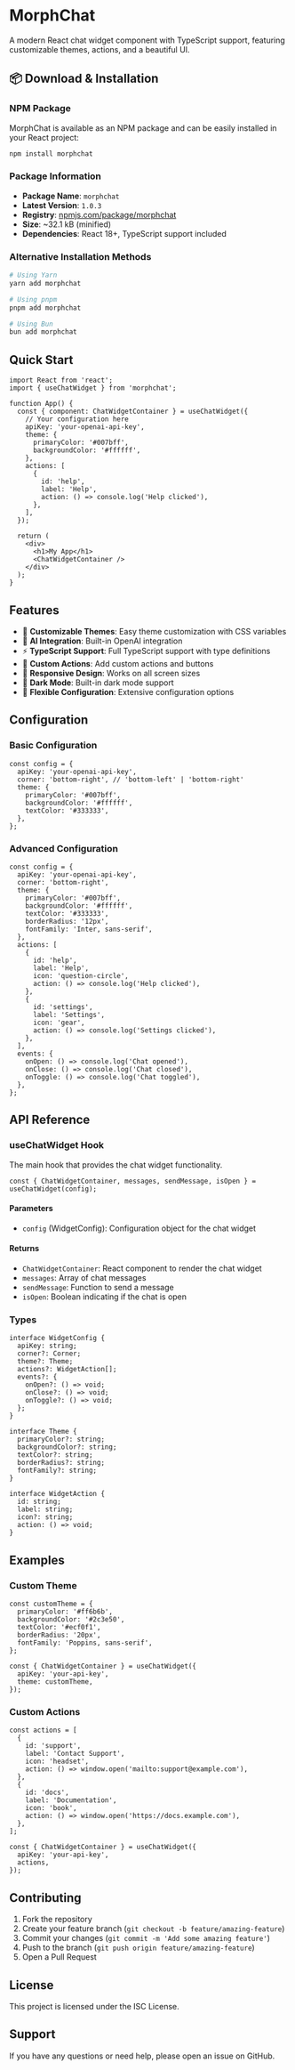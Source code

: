 # MorphChat

A modern React chat widget component with TypeScript support, featuring customizable themes, actions, and a beautiful UI.

## 📦 Download & Installation

### NPM Package

MorphChat is available as an NPM package and can be easily installed in your React project:

```bash
npm install morphchat
```

### Package Information

- **Package Name**: `morphchat`
- **Latest Version**: `1.0.3`
- **Registry**: [npmjs.com/package/morphchat](https://www.npmjs.com/package/morphchat)
- **Size**: ~32.1 kB (minified)
- **Dependencies**: React 18+, TypeScript support included

### Alternative Installation Methods

```bash
# Using Yarn
yarn add morphchat

# Using pnpm
pnpm add morphchat

# Using Bun
bun add morphchat
```

## Quick Start

```tsx
import React from 'react';
import { useChatWidget } from 'morphchat';

function App() {
  const { component: ChatWidgetContainer } = useChatWidget({
    // Your configuration here
    apiKey: 'your-openai-api-key',
    theme: {
      primaryColor: '#007bff',
      backgroundColor: '#ffffff',
    },
    actions: [
      {
        id: 'help',
        label: 'Help',
        action: () => console.log('Help clicked'),
      },
    ],
  });

  return (
    <div>
      <h1>My App</h1>
      <ChatWidgetContainer />
    </div>
  );
}
```

## Features

- 🎨 **Customizable Themes**: Easy theme customization with CSS variables
- 🤖 **AI Integration**: Built-in OpenAI integration
- ⚡ **TypeScript Support**: Full TypeScript support with type definitions
- 🎯 **Custom Actions**: Add custom actions and buttons
- 📱 **Responsive Design**: Works on all screen sizes
- 🌙 **Dark Mode**: Built-in dark mode support
- 🔧 **Flexible Configuration**: Extensive configuration options

## Configuration

### Basic Configuration

```tsx
const config = {
  apiKey: 'your-openai-api-key',
  corner: 'bottom-right', // 'bottom-left' | 'bottom-right'
  theme: {
    primaryColor: '#007bff',
    backgroundColor: '#ffffff',
    textColor: '#333333',
  },
};
```

### Advanced Configuration

```tsx
const config = {
  apiKey: 'your-openai-api-key',
  corner: 'bottom-right',
  theme: {
    primaryColor: '#007bff',
    backgroundColor: '#ffffff',
    textColor: '#333333',
    borderRadius: '12px',
    fontFamily: 'Inter, sans-serif',
  },
  actions: [
    {
      id: 'help',
      label: 'Help',
      icon: 'question-circle',
      action: () => console.log('Help clicked'),
    },
    {
      id: 'settings',
      label: 'Settings',
      icon: 'gear',
      action: () => console.log('Settings clicked'),
    },
  ],
  events: {
    onOpen: () => console.log('Chat opened'),
    onClose: () => console.log('Chat closed'),
    onToggle: () => console.log('Chat toggled'),
  },
};
```

## API Reference

### useChatWidget Hook

The main hook that provides the chat widget functionality.

```tsx
const { ChatWidgetContainer, messages, sendMessage, isOpen } = useChatWidget(config);
```

#### Parameters

- `config` (WidgetConfig): Configuration object for the chat widget

#### Returns

- `ChatWidgetContainer`: React component to render the chat widget
- `messages`: Array of chat messages
- `sendMessage`: Function to send a message
- `isOpen`: Boolean indicating if the chat is open

### Types

```tsx
interface WidgetConfig {
  apiKey: string;
  corner?: Corner;
  theme?: Theme;
  actions?: WidgetAction[];
  events?: {
    onOpen?: () => void;
    onClose?: () => void;
    onToggle?: () => void;
  };
}

interface Theme {
  primaryColor?: string;
  backgroundColor?: string;
  textColor?: string;
  borderRadius?: string;
  fontFamily?: string;
}

interface WidgetAction {
  id: string;
  label: string;
  icon?: string;
  action: () => void;
}
```

## Examples

### Custom Theme

```tsx
const customTheme = {
  primaryColor: '#ff6b6b',
  backgroundColor: '#2c3e50',
  textColor: '#ecf0f1',
  borderRadius: '20px',
  fontFamily: 'Poppins, sans-serif',
};

const { ChatWidgetContainer } = useChatWidget({
  apiKey: 'your-api-key',
  theme: customTheme,
});
```

### Custom Actions

```tsx
const actions = [
  {
    id: 'support',
    label: 'Contact Support',
    icon: 'headset',
    action: () => window.open('mailto:support@example.com'),
  },
  {
    id: 'docs',
    label: 'Documentation',
    icon: 'book',
    action: () => window.open('https://docs.example.com'),
  },
];

const { ChatWidgetContainer } = useChatWidget({
  apiKey: 'your-api-key',
  actions,
});
```

## Contributing

1. Fork the repository
2. Create your feature branch (`git checkout -b feature/amazing-feature`)
3. Commit your changes (`git commit -m 'Add some amazing feature'`)
4. Push to the branch (`git push origin feature/amazing-feature`)
5. Open a Pull Request

## License

This project is licensed under the ISC License.

## Support

If you have any questions or need help, please open an issue on GitHub.